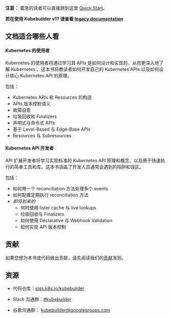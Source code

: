 **注意：** 着急的读者可以直接跳到这里 [Quick
Start](quick-start.md)。

**若在使用 Kubebuilder v1? 请查看 [legacy
documentation](https://book-v1.book.kubebuilder.io)**

## 文档适合哪些人看

#### Kubernetes 的使用者

Kubernetes 的使用者将通过学习其 APIs 是如何设计和实现的，从而更深入地了解 Kubernetes 。这本书将教读者如何开发自己的 Kubernetes APIs 以及如何设计核心 Kubernetes API 的原理。

包括：

- Kubernetes APIs 和 Resources 的构造
- APIs 版本控制语义
- 故障自愈
- 垃圾回收和 Finalizers
- 声明式与命令式 APIs
- 基于 Level-Based 与 Edge-Base APIs
- Resources 与 Subresources

#### Kubernetes API 开发者

API 扩展开发者将学习实现标准的 Kubernetes API 原理和概念，以及用于快速执行的简单工具和库。这本书涵盖了开发人员通常会遇到的陷阱和误区。

包括：

- 如何用一个 reconciliation 方法处理多个 events
- 如何配置定期执行 reconciliation 方法
- *即将到来的*
    - 何时使用 lister cache 与 live lookups
    - 垃圾回收与 Finalizers
    - 如何使用 Declarative 与 Webhook Validation
    - 如何实现 API 版本控制

## 贡献

如果您想为本书或代码做出贡献，请先阅读我们的[贡献](https://github.com/kubernetes-sigs/kubebuilder/blob/master/CONTRIBUTING.md)准则。

## 资源

* 代码仓库：[sigs.k8s.io/kubebuilder](https://sigs.k8s.io/kubebuilder)

* Slack 沟通群：[#kubebuilder](http://slack.k8s.io/#kubebuilder)

* 谷歌沟通群：
  [kubebuilder@googlegroups.com](https://groups.google.com/forum/#!forum/kubebuilder)
